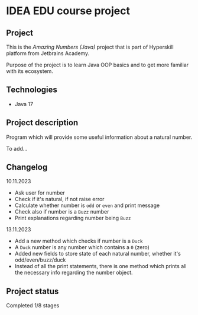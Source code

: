 # IDEA EDU course project

## Project
This is the *Amazing Numbers (Java)* project that is part of Hyperskill platform from Jetbrains Academy.

Purpose of the project is to learn Java OOP basics and to get more familiar with its ecosystem.

## Technologies

- Java 17

## Project description
Program which will provide some useful information about a natural number.

To add...

## Changelog
10.11.2023
- Ask user for number
- Check if it's natural, if not raise error
- Calculate whether number is `odd` or `even` and print message
- Check also if number is a `Buzz` number
- Print explanations regarding number being `Buzz`

13.11.2023
- Add a new method which checks if number is a `Duck`
- A `Duck` number is any number which contains a `0` (zero)
- Added new fields to store state of each natural number, whether it's odd/even/buzz/duck
- Instead of all the print statements, there is one method which prints all the necessary info regarding the number object.

## Project status

Completed 1/8 stages